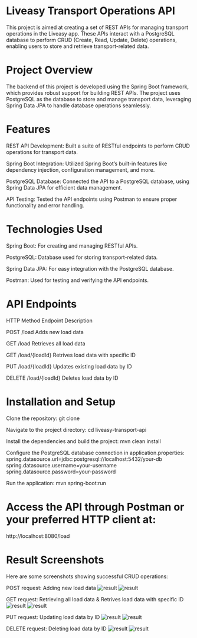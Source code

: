 # Liveasy Transport Operations API


This project is aimed at creating a set of REST APIs for managing transport operations in the Liveasy app. These APIs interact with a PostgreSQL database to perform CRUD (Create, Read, Update, Delete) operations, enabling users to store and retrieve transport-related data.


# Project Overview
The backend of this project is developed using the Spring Boot framework, which provides robust support for building REST APIs. The project uses PostgreSQL as the database to store and manage transport data, leveraging Spring Data JPA to handle database operations seamlessly.


# Features
REST API Development: Built a suite of RESTful endpoints to perform CRUD operations for transport data.

Spring Boot Integration: Utilized Spring Boot’s built-in features like dependency injection, configuration management, and more.

PostgreSQL Database: Connected the API to a PostgreSQL database, using Spring Data JPA for efficient data management.

API Testing: Tested the API endpoints using Postman to ensure proper functionality and error handling.


# Technologies Used
Spring Boot: For creating and managing RESTful APIs.

PostgreSQL: Database used for storing transport-related data.

Spring Data JPA: For easy integration with the PostgreSQL database.

Postman: Used for testing and verifying the API endpoints.


# API Endpoints
HTTP Method	Endpoint	Description

POST	/load	Adds new load data

GET	/load	Retrieves all load data

GET /load/{loadId} Retrives load data with specific ID

PUT	/load/{loadId}	Updates existing load data by ID

DELETE	/load/{loadId}	Deletes load data by ID


# Installation and Setup
Clone the repository:
 git clone <repository-url>

Navigate to the project directory:
 cd liveasy-transport-api
 
Install the dependencies and build the project:
 mvn clean install

Configure the PostgreSQL database connection in application.properties:
spring.datasource.url=jdbc:postgresql://localhost:5432/your-db
spring.datasource.username=your-username
spring.datasource.password=your-password

Run the application:
 mvn spring-boot:run
 
# Access the API through Postman or your preferred HTTP client at:
http://localhost:8080/load

# Result Screenshots
Here are some screenshots showing successful CRUD operations:

POST request: Adding new load data
![result](src/static/images/r1.png)
![result](src/static/images/r2.png)

GET request: Retrieving all load data & Retrives load data with specific ID
![result](src/static/images/r3.png)
![result](src/static/images/r4.png)

PUT request: Updating load data by ID
![result](src/static/images/r5.png)
![result](src/static/images/r6.png)

DELETE request: Deleting load data by ID
![result](src/static/images/r7.png)
![result](src/static/images/r8.png)

